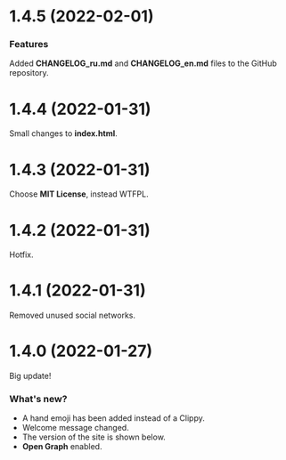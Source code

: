 # 1.4.5 (2022-02-01)


### Features

Added **CHANGELOG_ru.md** and **CHANGELOG_en.md** files to the GitHub repository.



# 1.4.4 (2022-01-31)

Small changes to **index.html**.


# 1.4.3 (2022-01-31)

Choose **MIT License**, instead WTFPL.


# 1.4.2 (2022-01-31)

Hotfix.


# 1.4.1 (2022-01-31)

Removed unused social networks.


# 1.4.0 (2022-01-27)

Big update!

### What's new?
* A hand emoji has been added instead of a Clippy.
* Welcome message changed.
* The version of the site is shown below.
* **Open Graph** enabled.
